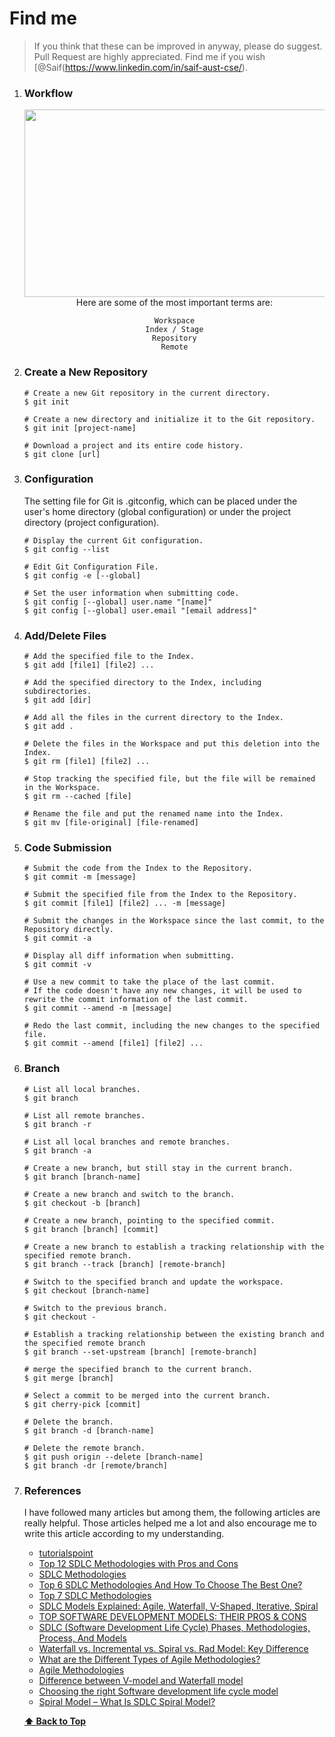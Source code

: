 # Find me

> If you think that these can be improved in anyway, please do suggest. Pull Request are highly appreciated. Find me if you wish [@Saif(https://www.linkedin.com/in/saif-aust-cse/).

1. ### Workflow
 
    <div  style="text-align: center;">
          <img src="https://github.com/saifaustcse/SDLC_Methodologies/blob/master/images/workflow.png" width="500" height="300">
    <div>
     Here are some of the most important terms are:

       Workspace
       Index / Stage
       Repository
       Remote

2. ### Create a New Repository

       # Create a new Git repository in the current directory.
       $ git init
       
       # Create a new directory and initialize it to the Git repository.
       $ git init [project-name]
       
       # Download a project and its entire code history.
       $ git clone [url]


3. ### Configuration
    The setting file for Git is .gitconfig, which can be placed under the user's home directory (global configuration) or under the project directory (project configuration).

       # Display the current Git configuration.
       $ git config --list
      
       # Edit Git Configuration File.
       $ git config -e [--global]
       
       # Set the user information when submitting code.
       $ git config [--global] user.name "[name]"
       $ git config [--global] user.email "[email address]"

4. ### Add/Delete Files

       # Add the specified file to the Index.
       $ git add [file1] [file2] ...

       # Add the specified directory to the Index, including subdirectories.
       $ git add [dir]

       # Add all the files in the current directory to the Index.
       $ git add .

       # Delete the files in the Workspace and put this deletion into the Index.
       $ git rm [file1] [file2] ...

       # Stop tracking the specified file, but the file will be remained in the Workspace.
       $ git rm --cached [file]

       # Rename the file and put the renamed name into the Index.
       $ git mv [file-original] [file-renamed]


5. ### Code Submission

       # Submit the code from the Index to the Repository.
       $ git commit -m [message]

       # Submit the specified file from the Index to the Repository.
       $ git commit [file1] [file2] ... -m [message]

       # Submit the changes in the Workspace since the last commit, to the Repository directly.
       $ git commit -a

       # Display all diff information when submitting.
       $ git commit -v

       # Use a new commit to take the place of the last commit.
       # If the code doesn't have any new changes, it will be used to rewrite the commit information of the last commit.
       $ git commit --amend -m [message]

       # Redo the last commit, including the new changes to the specified file.
       $ git commit --amend [file1] [file2] ...

6. ### Branch

       # List all local branches.
       $ git branch

       # List all remote branches.
       $ git branch -r

       # List all local branches and remote branches.
       $ git branch -a

       # Create a new branch, but still stay in the current branch.
       $ git branch [branch-name]

       # Create a new branch and switch to the branch.
       $ git checkout -b [branch]

       # Create a new branch, pointing to the specified commit.
       $ git branch [branch] [commit]

       # Create a new branch to establish a tracking relationship with the specified remote branch.
       $ git branch --track [branch] [remote-branch]

       # Switch to the specified branch and update the workspace.
       $ git checkout [branch-name]

       # Switch to the previous branch.
       $ git checkout -

       # Establish a tracking relationship between the existing branch and the specified remote branch
       $ git branch --set-upstream [branch] [remote-branch]

       # merge the specified branch to the current branch.
       $ git merge [branch]

       # Select a commit to be merged into the current branch.
       $ git cherry-pick [commit]

       # Delete the branch.
       $ git branch -d [branch-name]

       # Delete the remote branch.
       $ git push origin --delete [branch-name]
       $ git branch -dr [remote/branch]


9. ### References

    I have followed many articles but among them, the following articles are really helpful. Those articles helped me a lot and also encourage me to write this article according to my understanding.
 
     * [tutorialspoint](https://www.tutorialspoint.com/sdlc/index.htm)
     * [Top 12 SDLC Methodologies with Pros and Cons](https://www.techuz.com/blog/top-12-sdlc-methodologies-with-pros-and-cons/)
     * [SDLC Methodologies](https://svitla.com/blog/sdlc-methodologies)
     * [Top 6 SDLC Methodologies And How To Choose The Best One?](https://www.goodcore.co.uk/blog/sdlc-methodologies/)
     * [Top 7 SDLC Methodologies](https://hackr.io/blog/sdlc-methodologies)
     * [SDLC Models Explained: Agile, Waterfall, V-Shaped, Iterative, Spiral](https://existek.com/blog/sdlc-models/)
     * [TOP SOFTWARE DEVELOPMENT MODELS: THEIR PROS & CONS](https://cybercraftinc.com/blog/top-software-development-models-their-pros-cons)
     * [SDLC (Software Development Life Cycle) Phases, Methodologies, Process, And Models](https://www.softwaretestinghelp.com/software-development-life-cycle-sdlc/)
    * [Waterfall vs. Incremental vs. Spiral vs. Rad Model: Key Difference](https://www.guru99.com/compare-waterfall-vs-incremental-vs-spiral-vs-rad.html)
    * [What are the Different Types of Agile Methodologies?](https://www.wrike.com/project-management-guide/faq/what-are-the-different-types-of-agile-methodologies/)
    * [Agile Methodologies](https://www.blueprintsys.com/agile-development-101/agile-methodologies)
    * [Difference between V-model and Waterfall model](https://www.geeksforgeeks.org/difference-between-v-model-and-waterfall-model/)
    * [Choosing the right Software development life cycle model](https://melsatar.blog/2012/03/21/choosing-the-right-software-development-life-cycle-model/?fbclid=IwAR1mpCDGUxD0CuhdSWtgtHsUEXQWMtPi4aWCdG03P1p-bYoXXY9M_geNZl4)
    * [Spiral Model – What Is SDLC Spiral Model?](https://www.softwaretestinghelp.com/spiral-model-what-is-sdlc-spiral-model/)

    **[⬆ Back to Top](#table-of-contents)**

